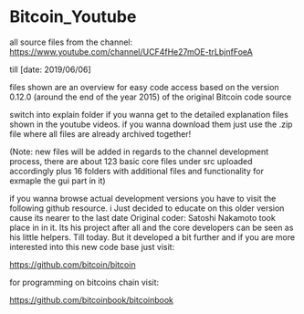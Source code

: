 # Bitcoin_Youtube
all source files from the channel: https://www.youtube.com/channel/UCF4fHe27mOE-trLbjnfFoeA

till [date: 2019/06/06]

files shown are an overview for easy code access based on the version 0.12.0 (around the end of the year 2015) of the original Bitcoin code source

switch into explain folder if you wanna get to the detailed explanation files shown in the youtube videos.
if you wanna download them just use the .zip file where all files are already archived together!

(Note: new files will be added in regards to the channel development process, there are about 123 basic core files under src uploaded accordingly plus 16 folders with additional files and functionality for exmaple the gui part in it)

if you wanna browse actual development versions you have to visit the following github resource.
i Just decided to educate on this older version cause its nearer to the last date Original coder: Satoshi Nakamoto took place in in it. Its his project after all and the core developers can be seen as his little helpers. Till today.
But it developed a bit further and if you are more interested into this new code base just visit:


https://github.com/bitcoin/bitcoin

for programming on bitcoins chain visit:

https://github.com/bitcoinbook/bitcoinbook
